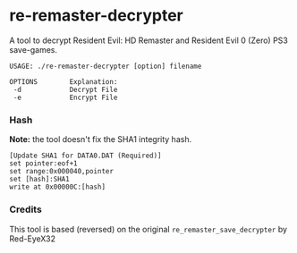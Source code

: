# re-remaster-decrypter

A tool to decrypt Resident Evil: HD Remaster and Resident Evil 0 (Zero) PS3 save-games.

```
USAGE: ./re-remaster-decrypter [option] filename

OPTIONS        Explanation:
 -d            Decrypt File
 -e            Encrypt File
```

### Hash

**Note:** the tool doesn't fix the SHA1 integrity hash.

```
[Update SHA1 for DATA0.DAT (Required)]
set pointer:eof+1
set range:0x000040,pointer
set [hash]:SHA1
write at 0x00000C:[hash]
```

### Credits

This tool is based (reversed) on the original `re_remaster_save_decrypter` by Red-EyeX32
